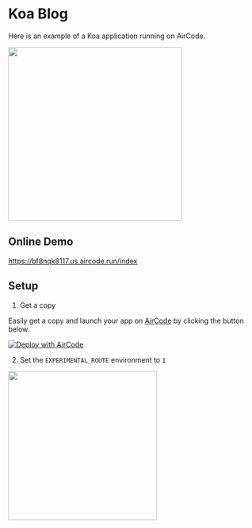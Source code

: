 # Koa Blog

Here is an example of a Koa application running on AirCode.

<img src="https://aircode-yvo.b-cdn.net/resource/1692079787104-9d2eakgfyyf.jpg" width="350">

## Online Demo

https://bf8nqk8117.us.aircode.run/index

## Setup

1. Get a copy

Easily get a copy and launch your app on [AirCode](https://aircode.io/) by clicking the button below.

[![Deploy with AirCode](https://aircode.io/aircode-deploy-button.svg)](https://aircode.io/dashboard?owner=AirCodeLabs&repo=aircode&branch=main&path=examples%2Fkoa-blog&appname=koa-blog)

2. Set the `EXPERIMENTAL_ROUTE` environment to `1`

<img src="https://aircode-yvo.b-cdn.net/resource/1692080615647-k8tcmk0sfhl.jpg" width="300">
